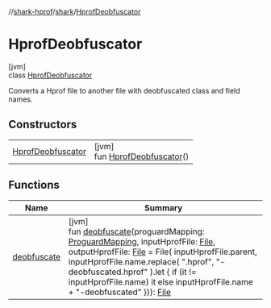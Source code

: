 //[shark-hprof](../../../index.md)/[shark](../index.md)/[HprofDeobfuscator](index.md)

# HprofDeobfuscator

[jvm]\
class [HprofDeobfuscator](index.md)

Converts a Hprof file to another file with deobfuscated class and field names.

## Constructors

| | |
|---|---|
| [HprofDeobfuscator](-hprof-deobfuscator.md) | [jvm]<br>fun [HprofDeobfuscator](-hprof-deobfuscator.md)() |

## Functions

| Name | Summary |
|---|---|
| [deobfuscate](deobfuscate.md) | [jvm]<br>fun [deobfuscate](deobfuscate.md)(proguardMapping: [ProguardMapping](../-proguard-mapping/index.md), inputHprofFile: [File](https://docs.oracle.com/javase/8/docs/api/java/io/File.html), outputHprofFile: [File](https://docs.oracle.com/javase/8/docs/api/java/io/File.html) = File(       inputHprofFile.parent, inputHprofFile.name.replace(       ".hprof", "-deobfuscated.hprof"     ).let { if (it != inputHprofFile.name) it else inputHprofFile.name + "-deobfuscated" })): [File](https://docs.oracle.com/javase/8/docs/api/java/io/File.html) |
